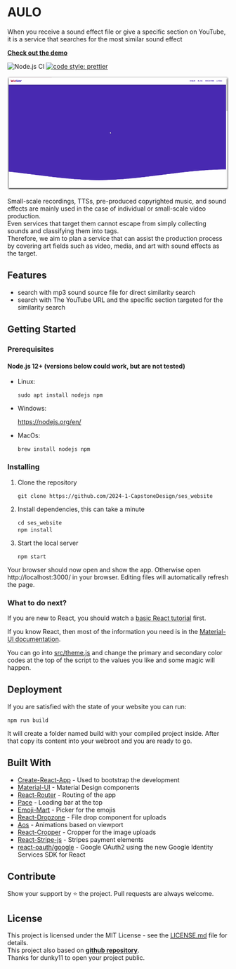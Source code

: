 # AULO
When you receive a sound effect file or give a specific section on YouTube,   
it is a service that searches for the most similar sound effect

[**Check out the demo**](https://ses-website.vercel.app/)

![Node.js CI](https://github.com/dunky11/react-saas-template/workflows/Node.js%20CI/badge.svg)
[![code style: prettier](https://img.shields.io/badge/code_style-prettier-ff69b4.svg)](https://github.com/prettier/prettier)

[<img src="/.github/gifs/showcase.gif">](https://reactsaastemplate.com "Go to demo website")

Small-scale recordings, TTSs, pre-produced copyrighted music, and sound effects are mainly used in the case of individual or small-scale video production.  
Even services that target them cannot escape from simply collecting sounds and classifying them into tags.  
Therefore, we aim to plan a service that can assist the production process by covering art fields such as video, media, and art with sound effects as the target.

## Features
* search with mp3 sound source file for direct similarity search
* search with The YouTube URL and the specific section targeted for the similarity search

## Getting Started

### Prerequisites

#### Node.js 12+ (versions below could work, but are not tested)

* Linux:

   ```
   sudo apt install nodejs npm
   ```

* Windows:

   https://nodejs.org/en/

* MacOs:

   ```
   brew install nodejs npm
   ```

### Installing

1. Clone the repository

   ```
   git clone https://github.com/2024-1-CapstoneDesign/ses_website
   ```
2. Install dependencies, this can take a minute

   ```
   cd ses_website
   npm install
   ```
3. Start the local server

   ```
   npm start
   ```

Your browser should now open and show the app. Otherwise open http://localhost:3000/ in your browser. Editing files will automatically refresh the page.

### What to do next?

If you are new to React, you should watch a [basic React tutorial](https://www.youtube.com/results?search_query=react+tutorial) first.

If you know React, then most of the information you need is in the [Material-UI documentation](https://material-ui.com/getting-started/usage/).

You can go into [src/theme.js](/src/theme.js) and change the primary and secondary color codes at the top of the script to the values you like and some magic will happen.

## Deployment

If you are satisfied with the state of your website you can run:

```
npm run build 
```

It will create a folder named build with your compiled project inside. After that copy its content into your webroot and you are ready to go.

## Built With

* [Create-React-App](https://github.com/facebook/create-react-app) - Used to bootstrap the development
* [Material-UI](https://github.com/mui-org/material-ui) - Material Design components
* [React-Router](https://github.com/ReactTraining/react-router) - Routing of the app
* [Pace](https://github.com/HubSpot/pace) - Loading bar at the top
* [Emoji-Mart](https://github.com/missive/emoji-mart) - Picker for the emojis
* [React-Dropzone](https://github.com/react-dropzone/react-dropzone) - File drop component for uploads
* [Aos](https://github.com/michalsnik/aos) - Animations based on viewport
* [React-Cropper](https://github.com/roadmanfong/react-cropper) - Cropper for the image uploads
* [React-Stripe-js](https://github.com/stripe/react-stripe-js) - Stripes payment elements
* [react-oauth/google](https://github.com/MomenSherif/react-oauth) - Google OAuth2 using the new Google Identity Services SDK for React

## Contribute
Show your support by ⭐ the project. Pull requests are always welcome.

## License

This project is licensed under the MIT License - see the [LICENSE.md](https://github.com/dunky11/react-saas-template/blob/master/LICENSE) file for details.  
This project also based on [**github repository**](https://github.com/dunky11/react-saas-template).  
Thanks for dunky11 to open your project public.

